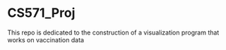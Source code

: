 # CS571_Proj
This repo is dedicated to the construction of a visualization program that works on vaccination data
